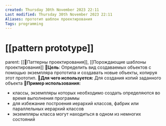 ```yaml
---
created: Thursday 30th November 2023 22:11
Last modified: Thursday 30th November 2023 22:11
Aliases: прототип шаблон проектирования
Tags: programming
---
```


# [[pattern prototype]]

parent: [[📙Паттерны проектирования]], [[Порождающие шаблоны проектирования]]
📌**Цель**: Определить вид создаваемых объектов с помощью экземпляра прототипа и создавать новые объекты, копируя этот прототип.
📌**Для чего используется:** Для создания копий заданного объекта
📌**Пример использования:**
- классы, экземпляры которых необходимо создать определяются во время выполнения программы
- для избежание построения иерархий классов, фабрик или параллельных иерархий классов
- экземпляры класса могут находиться в одном из немногих состояний
